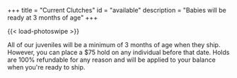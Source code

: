 +++
title = "Current Clutches"
id = "available"
description = "Babies will be ready at 3 months of age"
+++

{{< load-photoswipe >}}

All of our juveniles will be a minimum of 3 months of age when they ship. However, you can place a $75 hold on any individual before that date. Holds are 100% refundable for any reason and will be applied to your balance when you're ready to ship.



